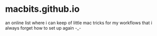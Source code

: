 macbits.github.io
=================

an online list where i can keep of little mac tricks for my workflows that i always forget how to set up again -_-
